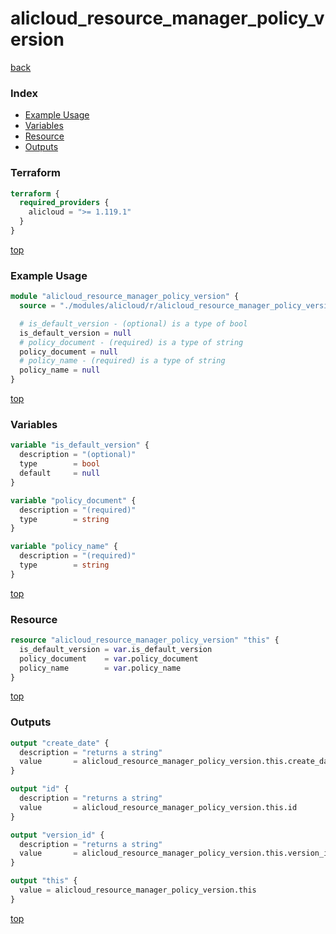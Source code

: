 # alicloud_resource_manager_policy_version

[back](../alicloud.md)

### Index

- [Example Usage](#example-usage)
- [Variables](#variables)
- [Resource](#resource)
- [Outputs](#outputs)

### Terraform

```terraform
terraform {
  required_providers {
    alicloud = ">= 1.119.1"
  }
}
```

[top](#index)

### Example Usage

```terraform
module "alicloud_resource_manager_policy_version" {
  source = "./modules/alicloud/r/alicloud_resource_manager_policy_version"

  # is_default_version - (optional) is a type of bool
  is_default_version = null
  # policy_document - (required) is a type of string
  policy_document = null
  # policy_name - (required) is a type of string
  policy_name = null
}
```

[top](#index)

### Variables

```terraform
variable "is_default_version" {
  description = "(optional)"
  type        = bool
  default     = null
}

variable "policy_document" {
  description = "(required)"
  type        = string
}

variable "policy_name" {
  description = "(required)"
  type        = string
}
```

[top](#index)

### Resource

```terraform
resource "alicloud_resource_manager_policy_version" "this" {
  is_default_version = var.is_default_version
  policy_document    = var.policy_document
  policy_name        = var.policy_name
}
```

[top](#index)

### Outputs

```terraform
output "create_date" {
  description = "returns a string"
  value       = alicloud_resource_manager_policy_version.this.create_date
}

output "id" {
  description = "returns a string"
  value       = alicloud_resource_manager_policy_version.this.id
}

output "version_id" {
  description = "returns a string"
  value       = alicloud_resource_manager_policy_version.this.version_id
}

output "this" {
  value = alicloud_resource_manager_policy_version.this
}
```

[top](#index)